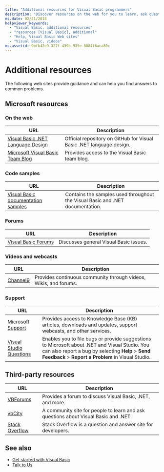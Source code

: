 ```yaml
---
title: "Additional resources for Visual Basic programmers"
description: "Discover resources on the web for you to learn, ask questions and find out more information about Visual Basic."
ms.date: 02/21/2018
helpviewer_keywords:
  - "Visual Basic, additional resources"
  - "resources [Visual Basic], additional"
  - "Help, Visual Basic Web sites"
  - "Visual Basic, videos"
ms.assetid: 9bfb42e9-327f-439b-935e-8884f6aca80c
---
```

# Additional resources

The following web sites provide guidance and can help you find answers to common problems.

## Microsoft resources

### On the web

|URL|Description|
|----------|----------------|
|[Visual Basic .NET Language Design](https://github.com/dotnet/vblang)|Official repository on GitHub for Visual Basic .NET language design.|
|[Microsoft Visual Basic Team Blog](https://devblogs.microsoft.com/vbteam/)|Provides access to the Visual Basic team blog.|

### Code samples

|URL|Description|
|----------|----------------|
|[Visual Basic documentation samples](https://github.com/dotnet/docs/tree/master/samples/snippets/visualbasic)|Contains the samples used throughout the Visual Basic and .NET documentation.|

### Forums

|URL|Description|
|----------|----------------|
|[Visual Basic Forums](https://social.msdn.microsoft.com/Forums/vstudio/home?forum=vbgeneral)|Discusses general Visual Basic issues.|

### Videos and webcasts

|URL|Description|
|----------|----------------|
|[Channel9](https://channel9.msdn.com/)|Provides continuous community through videos, Wikis, and forums.|

### Support

|URL|Description|
|----------|----------------|
|[Microsoft Support](https://support.microsoft.com)|Provides access to Knowledge Base (KB) articles, downloads and updates, support webcasts, and other services.|
|[Visual Studio Questions](https://aka.ms/feedback/report?space=61)|Enables you to file bugs or provide suggestions to Microsoft about .NET and Visual Studio. You can also report a bug by selecting **Help** > **Send Feedback** > **Report a Problem** in Visual Studio.|

## Third-party resources

|URL|Description|
|----------|----------------|
|[VBForums](http://www.vbforums.com/)|Provides a forum to discuss Visual Basic, .NET, and more.|
|[vbCity](http://vbcity.com/)|A community site for people to learn and ask questions about Visual Basic and .NET.|
|[Stack Overflow](https://stackoverflow.com/questions/tagged/vb.net)|Stack Overflow is a question and answer site for developers.|

## See also

- [Get started with Visual Basic](index.md)
- [Talk to Us](/visualstudio/ide/feedback-options)
